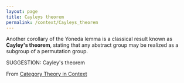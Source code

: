 ```yaml
---
layout: page
title: Cayleys theorem
permalink: /context/Cayleys_theorem
---
```

Another corollary of the Yoneda lemma is a classical result known as  **Cayley's theorem**, stating that any abstract group may be realized as a subgroup of a permutation group.

SUGGESTION: Cayley's theorem

From [Category Theory in Context](https://mathgloss.github.io/MathGloss/context.html)